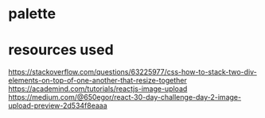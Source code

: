 # palette

# resources used
https://stackoverflow.com/questions/63225977/css-how-to-stack-two-div-elements-on-top-of-one-another-that-resize-together
https://academind.com/tutorials/reactjs-image-upload
https://medium.com/@650egor/react-30-day-challenge-day-2-image-upload-preview-2d534f8eaaa
